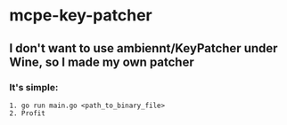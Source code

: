 # mcpe-key-patcher
## I don't want to use ambiennt/KeyPatcher under Wine, so I made my own patcher
### It's simple:
`1. go run main.go <path_to_binary_file>`<br>
`2. Profit`